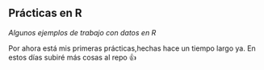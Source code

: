 ## Prácticas en R
*Algunos ejemplos de trabajo con datos en R*

Por ahora está mis primeras prácticas,hechas hace un tiempo largo ya. En estos días subiré más cosas al repo :+1:
